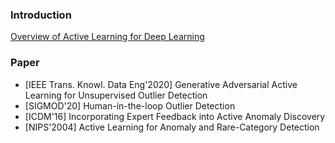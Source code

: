 ### Introduction

[Overview of Active Learning for Deep Learning](https://jacobgil.github.io/deeplearning/activelearning)



### Paper
- [IEEE Trans. Knowl. Data Eng'2020] Generative Adversarial Active Learning for Unsupervised Outlier Detection
- [SIGMOD'20] Human-in-the-loop Outlier Detection
- [ICDM'16] Incorporating Expert Feedback into Active Anomaly Discovery
- [NIPS'2004] Active Learning for Anomaly and Rare-Category Detection

